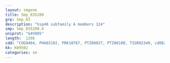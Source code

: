 ```yaml
---
layout: smgene
title: Smp_035200
grp: Smp_03
description: "hsp40 subfamily A members 124"
smp: Smp_035200.4
uniprot: "G4V805"
length:  1206
cdd: "COG0484, PHA03102, PRK10767, PTZ00037, PTZ00100, TIGR02349, cd06257, cd10719, cd10747, cl02542, cl21539, cl21722, pfam00226, pfam00684, pfam01556, smart00271"
kk: K09502
categories: sm
---
```

